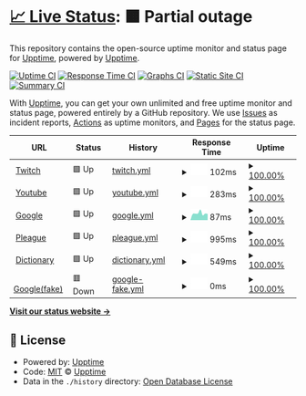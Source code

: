 # [📈 Live Status](https://demo.upptime.js.org): <!--live status--> **🟧 Partial outage**

This repository contains the open-source uptime monitor and status page for [Upptime](https://upptime.js.org), powered by [Upptime](https://github.com/upptime/upptime).

[![Uptime CI](https://github.com/upptime/upptime/workflows/Uptime%20CI/badge.svg)](https://github.com/upptime/upptime/actions?query=workflow%3A%22Uptime+CI%22)
[![Response Time CI](https://github.com/upptime/upptime/workflows/Response%20Time%20CI/badge.svg)](https://github.com/upptime/upptime/actions?query=workflow%3A%22Response+Time+CI%22)
[![Graphs CI](https://github.com/upptime/upptime/workflows/Graphs%20CI/badge.svg)](https://github.com/upptime/upptime/actions?query=workflow%3A%22Graphs+CI%22)
[![Static Site CI](https://github.com/upptime/upptime/workflows/Static%20Site%20CI/badge.svg)](https://github.com/upptime/upptime/actions?query=workflow%3A%22Static+Site+CI%22)
[![Summary CI](https://github.com/upptime/upptime/workflows/Summary%20CI/badge.svg)](https://github.com/upptime/upptime/actions?query=workflow%3A%22Summary+CI%22)

With [Upptime](https://upptime.js.org), you can get your own unlimited and free uptime monitor and status page, powered entirely by a GitHub repository. We use [Issues](https://github.com/upptime/upptime/issues) as incident reports, [Actions](https://github.com/upptime/upptime/actions) as uptime monitors, and [Pages](https://demo.upptime.js.org) for the status page.

<!--start: status pages-->
<!-- This summary is generated by Upptime (https://github.com/upptime/upptime) -->
<!-- Do not edit this manually, your changes will be overwritten -->
<!-- prettier-ignore -->
| URL | Status | History | Response Time | Uptime |
| --- | ------ | ------- | ------------- | ------ |
| <img alt="" src="https://favicons.githubusercontent.com/www.twitch.tv" height="13"> [Twitch](https://www.twitch.tv/) | 🟩 Up | [twitch.yml](https://github.com/JoshuaHsieh0530/Upptime/commits/HEAD/history/twitch.yml) | <details><summary><img alt="Response time graph" src="./graphs/twitch/response-time-week.png" height="20"> 102ms</summary><br><a href="https://demo.upptime.js.org/history/twitch"><img alt="Response time 111" src="https://img.shields.io/endpoint?url=https%3A%2F%2Fraw.githubusercontent.com%2FJoshuaHsieh0530%2FUpptime%2FHEAD%2Fapi%2Ftwitch%2Fresponse-time.json"></a><br><a href="https://demo.upptime.js.org/history/twitch"><img alt="24-hour response time 154" src="https://img.shields.io/endpoint?url=https%3A%2F%2Fraw.githubusercontent.com%2FJoshuaHsieh0530%2FUpptime%2FHEAD%2Fapi%2Ftwitch%2Fresponse-time-day.json"></a><br><a href="https://demo.upptime.js.org/history/twitch"><img alt="7-day response time 102" src="https://img.shields.io/endpoint?url=https%3A%2F%2Fraw.githubusercontent.com%2FJoshuaHsieh0530%2FUpptime%2FHEAD%2Fapi%2Ftwitch%2Fresponse-time-week.json"></a><br><a href="https://demo.upptime.js.org/history/twitch"><img alt="30-day response time 111" src="https://img.shields.io/endpoint?url=https%3A%2F%2Fraw.githubusercontent.com%2FJoshuaHsieh0530%2FUpptime%2FHEAD%2Fapi%2Ftwitch%2Fresponse-time-month.json"></a><br><a href="https://demo.upptime.js.org/history/twitch"><img alt="1-year response time 111" src="https://img.shields.io/endpoint?url=https%3A%2F%2Fraw.githubusercontent.com%2FJoshuaHsieh0530%2FUpptime%2FHEAD%2Fapi%2Ftwitch%2Fresponse-time-year.json"></a></details> | <details><summary><a href="https://demo.upptime.js.org/history/twitch">100.00%</a></summary><a href="https://demo.upptime.js.org/history/twitch"><img alt="All-time uptime 100.00%" src="https://img.shields.io/endpoint?url=https%3A%2F%2Fraw.githubusercontent.com%2FJoshuaHsieh0530%2FUpptime%2FHEAD%2Fapi%2Ftwitch%2Fuptime.json"></a><br><a href="https://demo.upptime.js.org/history/twitch"><img alt="24-hour uptime 100.00%" src="https://img.shields.io/endpoint?url=https%3A%2F%2Fraw.githubusercontent.com%2FJoshuaHsieh0530%2FUpptime%2FHEAD%2Fapi%2Ftwitch%2Fuptime-day.json"></a><br><a href="https://demo.upptime.js.org/history/twitch"><img alt="7-day uptime 100.00%" src="https://img.shields.io/endpoint?url=https%3A%2F%2Fraw.githubusercontent.com%2FJoshuaHsieh0530%2FUpptime%2FHEAD%2Fapi%2Ftwitch%2Fuptime-week.json"></a><br><a href="https://demo.upptime.js.org/history/twitch"><img alt="30-day uptime 100.00%" src="https://img.shields.io/endpoint?url=https%3A%2F%2Fraw.githubusercontent.com%2FJoshuaHsieh0530%2FUpptime%2FHEAD%2Fapi%2Ftwitch%2Fuptime-month.json"></a><br><a href="https://demo.upptime.js.org/history/twitch"><img alt="1-year uptime 100.00%" src="https://img.shields.io/endpoint?url=https%3A%2F%2Fraw.githubusercontent.com%2FJoshuaHsieh0530%2FUpptime%2FHEAD%2Fapi%2Ftwitch%2Fuptime-year.json"></a></details>
| <img alt="" src="https://favicons.githubusercontent.com/www.youtube.com" height="13"> [Youtube](https://www.youtube.com/) | 🟩 Up | [youtube.yml](https://github.com/JoshuaHsieh0530/Upptime/commits/HEAD/history/youtube.yml) | <details><summary><img alt="Response time graph" src="./graphs/youtube/response-time-week.png" height="20"> 283ms</summary><br><a href="https://demo.upptime.js.org/history/youtube"><img alt="Response time 297" src="https://img.shields.io/endpoint?url=https%3A%2F%2Fraw.githubusercontent.com%2FJoshuaHsieh0530%2FUpptime%2FHEAD%2Fapi%2Fyoutube%2Fresponse-time.json"></a><br><a href="https://demo.upptime.js.org/history/youtube"><img alt="24-hour response time 330" src="https://img.shields.io/endpoint?url=https%3A%2F%2Fraw.githubusercontent.com%2FJoshuaHsieh0530%2FUpptime%2FHEAD%2Fapi%2Fyoutube%2Fresponse-time-day.json"></a><br><a href="https://demo.upptime.js.org/history/youtube"><img alt="7-day response time 283" src="https://img.shields.io/endpoint?url=https%3A%2F%2Fraw.githubusercontent.com%2FJoshuaHsieh0530%2FUpptime%2FHEAD%2Fapi%2Fyoutube%2Fresponse-time-week.json"></a><br><a href="https://demo.upptime.js.org/history/youtube"><img alt="30-day response time 297" src="https://img.shields.io/endpoint?url=https%3A%2F%2Fraw.githubusercontent.com%2FJoshuaHsieh0530%2FUpptime%2FHEAD%2Fapi%2Fyoutube%2Fresponse-time-month.json"></a><br><a href="https://demo.upptime.js.org/history/youtube"><img alt="1-year response time 297" src="https://img.shields.io/endpoint?url=https%3A%2F%2Fraw.githubusercontent.com%2FJoshuaHsieh0530%2FUpptime%2FHEAD%2Fapi%2Fyoutube%2Fresponse-time-year.json"></a></details> | <details><summary><a href="https://demo.upptime.js.org/history/youtube">100.00%</a></summary><a href="https://demo.upptime.js.org/history/youtube"><img alt="All-time uptime 100.00%" src="https://img.shields.io/endpoint?url=https%3A%2F%2Fraw.githubusercontent.com%2FJoshuaHsieh0530%2FUpptime%2FHEAD%2Fapi%2Fyoutube%2Fuptime.json"></a><br><a href="https://demo.upptime.js.org/history/youtube"><img alt="24-hour uptime 100.00%" src="https://img.shields.io/endpoint?url=https%3A%2F%2Fraw.githubusercontent.com%2FJoshuaHsieh0530%2FUpptime%2FHEAD%2Fapi%2Fyoutube%2Fuptime-day.json"></a><br><a href="https://demo.upptime.js.org/history/youtube"><img alt="7-day uptime 100.00%" src="https://img.shields.io/endpoint?url=https%3A%2F%2Fraw.githubusercontent.com%2FJoshuaHsieh0530%2FUpptime%2FHEAD%2Fapi%2Fyoutube%2Fuptime-week.json"></a><br><a href="https://demo.upptime.js.org/history/youtube"><img alt="30-day uptime 100.00%" src="https://img.shields.io/endpoint?url=https%3A%2F%2Fraw.githubusercontent.com%2FJoshuaHsieh0530%2FUpptime%2FHEAD%2Fapi%2Fyoutube%2Fuptime-month.json"></a><br><a href="https://demo.upptime.js.org/history/youtube"><img alt="1-year uptime 100.00%" src="https://img.shields.io/endpoint?url=https%3A%2F%2Fraw.githubusercontent.com%2FJoshuaHsieh0530%2FUpptime%2FHEAD%2Fapi%2Fyoutube%2Fuptime-year.json"></a></details>
| <img alt="" src="https://favicons.githubusercontent.com/www.google.com" height="13"> [Google](https://www.google.com/) | 🟩 Up | [google.yml](https://github.com/JoshuaHsieh0530/Upptime/commits/HEAD/history/google.yml) | <details><summary><img alt="Response time graph" src="./graphs/google/response-time-week.png" height="20"> 87ms</summary><br><a href="https://demo.upptime.js.org/history/google"><img alt="Response time 97" src="https://img.shields.io/endpoint?url=https%3A%2F%2Fraw.githubusercontent.com%2FJoshuaHsieh0530%2FUpptime%2FHEAD%2Fapi%2Fgoogle%2Fresponse-time.json"></a><br><a href="https://demo.upptime.js.org/history/google"><img alt="24-hour response time 131" src="https://img.shields.io/endpoint?url=https%3A%2F%2Fraw.githubusercontent.com%2FJoshuaHsieh0530%2FUpptime%2FHEAD%2Fapi%2Fgoogle%2Fresponse-time-day.json"></a><br><a href="https://demo.upptime.js.org/history/google"><img alt="7-day response time 87" src="https://img.shields.io/endpoint?url=https%3A%2F%2Fraw.githubusercontent.com%2FJoshuaHsieh0530%2FUpptime%2FHEAD%2Fapi%2Fgoogle%2Fresponse-time-week.json"></a><br><a href="https://demo.upptime.js.org/history/google"><img alt="30-day response time 97" src="https://img.shields.io/endpoint?url=https%3A%2F%2Fraw.githubusercontent.com%2FJoshuaHsieh0530%2FUpptime%2FHEAD%2Fapi%2Fgoogle%2Fresponse-time-month.json"></a><br><a href="https://demo.upptime.js.org/history/google"><img alt="1-year response time 97" src="https://img.shields.io/endpoint?url=https%3A%2F%2Fraw.githubusercontent.com%2FJoshuaHsieh0530%2FUpptime%2FHEAD%2Fapi%2Fgoogle%2Fresponse-time-year.json"></a></details> | <details><summary><a href="https://demo.upptime.js.org/history/google">100.00%</a></summary><a href="https://demo.upptime.js.org/history/google"><img alt="All-time uptime 100.00%" src="https://img.shields.io/endpoint?url=https%3A%2F%2Fraw.githubusercontent.com%2FJoshuaHsieh0530%2FUpptime%2FHEAD%2Fapi%2Fgoogle%2Fuptime.json"></a><br><a href="https://demo.upptime.js.org/history/google"><img alt="24-hour uptime 100.00%" src="https://img.shields.io/endpoint?url=https%3A%2F%2Fraw.githubusercontent.com%2FJoshuaHsieh0530%2FUpptime%2FHEAD%2Fapi%2Fgoogle%2Fuptime-day.json"></a><br><a href="https://demo.upptime.js.org/history/google"><img alt="7-day uptime 100.00%" src="https://img.shields.io/endpoint?url=https%3A%2F%2Fraw.githubusercontent.com%2FJoshuaHsieh0530%2FUpptime%2FHEAD%2Fapi%2Fgoogle%2Fuptime-week.json"></a><br><a href="https://demo.upptime.js.org/history/google"><img alt="30-day uptime 100.00%" src="https://img.shields.io/endpoint?url=https%3A%2F%2Fraw.githubusercontent.com%2FJoshuaHsieh0530%2FUpptime%2FHEAD%2Fapi%2Fgoogle%2Fuptime-month.json"></a><br><a href="https://demo.upptime.js.org/history/google"><img alt="1-year uptime 100.00%" src="https://img.shields.io/endpoint?url=https%3A%2F%2Fraw.githubusercontent.com%2FJoshuaHsieh0530%2FUpptime%2FHEAD%2Fapi%2Fgoogle%2Fuptime-year.json"></a></details>
| <img alt="" src="https://favicons.githubusercontent.com/pleagueofficial.com" height="13"> [Pleague](https://pleagueofficial.com/) | 🟩 Up | [pleague.yml](https://github.com/JoshuaHsieh0530/Upptime/commits/HEAD/history/pleague.yml) | <details><summary><img alt="Response time graph" src="./graphs/pleague/response-time-week.png" height="20"> 995ms</summary><br><a href="https://demo.upptime.js.org/history/pleague"><img alt="Response time 976" src="https://img.shields.io/endpoint?url=https%3A%2F%2Fraw.githubusercontent.com%2FJoshuaHsieh0530%2FUpptime%2FHEAD%2Fapi%2Fpleague%2Fresponse-time.json"></a><br><a href="https://demo.upptime.js.org/history/pleague"><img alt="24-hour response time 889" src="https://img.shields.io/endpoint?url=https%3A%2F%2Fraw.githubusercontent.com%2FJoshuaHsieh0530%2FUpptime%2FHEAD%2Fapi%2Fpleague%2Fresponse-time-day.json"></a><br><a href="https://demo.upptime.js.org/history/pleague"><img alt="7-day response time 995" src="https://img.shields.io/endpoint?url=https%3A%2F%2Fraw.githubusercontent.com%2FJoshuaHsieh0530%2FUpptime%2FHEAD%2Fapi%2Fpleague%2Fresponse-time-week.json"></a><br><a href="https://demo.upptime.js.org/history/pleague"><img alt="30-day response time 976" src="https://img.shields.io/endpoint?url=https%3A%2F%2Fraw.githubusercontent.com%2FJoshuaHsieh0530%2FUpptime%2FHEAD%2Fapi%2Fpleague%2Fresponse-time-month.json"></a><br><a href="https://demo.upptime.js.org/history/pleague"><img alt="1-year response time 976" src="https://img.shields.io/endpoint?url=https%3A%2F%2Fraw.githubusercontent.com%2FJoshuaHsieh0530%2FUpptime%2FHEAD%2Fapi%2Fpleague%2Fresponse-time-year.json"></a></details> | <details><summary><a href="https://demo.upptime.js.org/history/pleague">100.00%</a></summary><a href="https://demo.upptime.js.org/history/pleague"><img alt="All-time uptime 100.00%" src="https://img.shields.io/endpoint?url=https%3A%2F%2Fraw.githubusercontent.com%2FJoshuaHsieh0530%2FUpptime%2FHEAD%2Fapi%2Fpleague%2Fuptime.json"></a><br><a href="https://demo.upptime.js.org/history/pleague"><img alt="24-hour uptime 100.00%" src="https://img.shields.io/endpoint?url=https%3A%2F%2Fraw.githubusercontent.com%2FJoshuaHsieh0530%2FUpptime%2FHEAD%2Fapi%2Fpleague%2Fuptime-day.json"></a><br><a href="https://demo.upptime.js.org/history/pleague"><img alt="7-day uptime 100.00%" src="https://img.shields.io/endpoint?url=https%3A%2F%2Fraw.githubusercontent.com%2FJoshuaHsieh0530%2FUpptime%2FHEAD%2Fapi%2Fpleague%2Fuptime-week.json"></a><br><a href="https://demo.upptime.js.org/history/pleague"><img alt="30-day uptime 100.00%" src="https://img.shields.io/endpoint?url=https%3A%2F%2Fraw.githubusercontent.com%2FJoshuaHsieh0530%2FUpptime%2FHEAD%2Fapi%2Fpleague%2Fuptime-month.json"></a><br><a href="https://demo.upptime.js.org/history/pleague"><img alt="1-year uptime 100.00%" src="https://img.shields.io/endpoint?url=https%3A%2F%2Fraw.githubusercontent.com%2FJoshuaHsieh0530%2FUpptime%2FHEAD%2Fapi%2Fpleague%2Fuptime-year.json"></a></details>
| <img alt="" src="https://favicons.githubusercontent.com/dictionary.cambridge.org" height="13"> [Dictionary](https://dictionary.cambridge.org/zht/) | 🟩 Up | [dictionary.yml](https://github.com/JoshuaHsieh0530/Upptime/commits/HEAD/history/dictionary.yml) | <details><summary><img alt="Response time graph" src="./graphs/dictionary/response-time-week.png" height="20"> 549ms</summary><br><a href="https://demo.upptime.js.org/history/dictionary"><img alt="Response time 507" src="https://img.shields.io/endpoint?url=https%3A%2F%2Fraw.githubusercontent.com%2FJoshuaHsieh0530%2FUpptime%2FHEAD%2Fapi%2Fdictionary%2Fresponse-time.json"></a><br><a href="https://demo.upptime.js.org/history/dictionary"><img alt="24-hour response time 473" src="https://img.shields.io/endpoint?url=https%3A%2F%2Fraw.githubusercontent.com%2FJoshuaHsieh0530%2FUpptime%2FHEAD%2Fapi%2Fdictionary%2Fresponse-time-day.json"></a><br><a href="https://demo.upptime.js.org/history/dictionary"><img alt="7-day response time 549" src="https://img.shields.io/endpoint?url=https%3A%2F%2Fraw.githubusercontent.com%2FJoshuaHsieh0530%2FUpptime%2FHEAD%2Fapi%2Fdictionary%2Fresponse-time-week.json"></a><br><a href="https://demo.upptime.js.org/history/dictionary"><img alt="30-day response time 507" src="https://img.shields.io/endpoint?url=https%3A%2F%2Fraw.githubusercontent.com%2FJoshuaHsieh0530%2FUpptime%2FHEAD%2Fapi%2Fdictionary%2Fresponse-time-month.json"></a><br><a href="https://demo.upptime.js.org/history/dictionary"><img alt="1-year response time 507" src="https://img.shields.io/endpoint?url=https%3A%2F%2Fraw.githubusercontent.com%2FJoshuaHsieh0530%2FUpptime%2FHEAD%2Fapi%2Fdictionary%2Fresponse-time-year.json"></a></details> | <details><summary><a href="https://demo.upptime.js.org/history/dictionary">100.00%</a></summary><a href="https://demo.upptime.js.org/history/dictionary"><img alt="All-time uptime 100.00%" src="https://img.shields.io/endpoint?url=https%3A%2F%2Fraw.githubusercontent.com%2FJoshuaHsieh0530%2FUpptime%2FHEAD%2Fapi%2Fdictionary%2Fuptime.json"></a><br><a href="https://demo.upptime.js.org/history/dictionary"><img alt="24-hour uptime 100.00%" src="https://img.shields.io/endpoint?url=https%3A%2F%2Fraw.githubusercontent.com%2FJoshuaHsieh0530%2FUpptime%2FHEAD%2Fapi%2Fdictionary%2Fuptime-day.json"></a><br><a href="https://demo.upptime.js.org/history/dictionary"><img alt="7-day uptime 100.00%" src="https://img.shields.io/endpoint?url=https%3A%2F%2Fraw.githubusercontent.com%2FJoshuaHsieh0530%2FUpptime%2FHEAD%2Fapi%2Fdictionary%2Fuptime-week.json"></a><br><a href="https://demo.upptime.js.org/history/dictionary"><img alt="30-day uptime 100.00%" src="https://img.shields.io/endpoint?url=https%3A%2F%2Fraw.githubusercontent.com%2FJoshuaHsieh0530%2FUpptime%2FHEAD%2Fapi%2Fdictionary%2Fuptime-month.json"></a><br><a href="https://demo.upptime.js.org/history/dictionary"><img alt="1-year uptime 100.00%" src="https://img.shields.io/endpoint?url=https%3A%2F%2Fraw.githubusercontent.com%2FJoshuaHsieh0530%2FUpptime%2FHEAD%2Fapi%2Fdictionary%2Fuptime-year.json"></a></details>
| <img alt="" src="https://favicons.githubusercontent.com/www.googlehaha.com" height="13"> [Google(fake)](https://www.googlehaha.com/) | 🟥 Down | [google-fake.yml](https://github.com/JoshuaHsieh0530/Upptime/commits/HEAD/history/google-fake.yml) | <details><summary><img alt="Response time graph" src="./graphs/google-fake/response-time-week.png" height="20"> 0ms</summary><br><a href="https://demo.upptime.js.org/history/google-fake"><img alt="Response time 0" src="https://img.shields.io/endpoint?url=https%3A%2F%2Fraw.githubusercontent.com%2FJoshuaHsieh0530%2FUpptime%2FHEAD%2Fapi%2Fgoogle-fake%2Fresponse-time.json"></a><br><a href="https://demo.upptime.js.org/history/google-fake"><img alt="24-hour response time 0" src="https://img.shields.io/endpoint?url=https%3A%2F%2Fraw.githubusercontent.com%2FJoshuaHsieh0530%2FUpptime%2FHEAD%2Fapi%2Fgoogle-fake%2Fresponse-time-day.json"></a><br><a href="https://demo.upptime.js.org/history/google-fake"><img alt="7-day response time 0" src="https://img.shields.io/endpoint?url=https%3A%2F%2Fraw.githubusercontent.com%2FJoshuaHsieh0530%2FUpptime%2FHEAD%2Fapi%2Fgoogle-fake%2Fresponse-time-week.json"></a><br><a href="https://demo.upptime.js.org/history/google-fake"><img alt="30-day response time 0" src="https://img.shields.io/endpoint?url=https%3A%2F%2Fraw.githubusercontent.com%2FJoshuaHsieh0530%2FUpptime%2FHEAD%2Fapi%2Fgoogle-fake%2Fresponse-time-month.json"></a><br><a href="https://demo.upptime.js.org/history/google-fake"><img alt="1-year response time 0" src="https://img.shields.io/endpoint?url=https%3A%2F%2Fraw.githubusercontent.com%2FJoshuaHsieh0530%2FUpptime%2FHEAD%2Fapi%2Fgoogle-fake%2Fresponse-time-year.json"></a></details> | <details><summary><a href="https://demo.upptime.js.org/history/google-fake">100.00%</a></summary><a href="https://demo.upptime.js.org/history/google-fake"><img alt="All-time uptime 100.00%" src="https://img.shields.io/endpoint?url=https%3A%2F%2Fraw.githubusercontent.com%2FJoshuaHsieh0530%2FUpptime%2FHEAD%2Fapi%2Fgoogle-fake%2Fuptime.json"></a><br><a href="https://demo.upptime.js.org/history/google-fake"><img alt="24-hour uptime 100.00%" src="https://img.shields.io/endpoint?url=https%3A%2F%2Fraw.githubusercontent.com%2FJoshuaHsieh0530%2FUpptime%2FHEAD%2Fapi%2Fgoogle-fake%2Fuptime-day.json"></a><br><a href="https://demo.upptime.js.org/history/google-fake"><img alt="7-day uptime 100.00%" src="https://img.shields.io/endpoint?url=https%3A%2F%2Fraw.githubusercontent.com%2FJoshuaHsieh0530%2FUpptime%2FHEAD%2Fapi%2Fgoogle-fake%2Fuptime-week.json"></a><br><a href="https://demo.upptime.js.org/history/google-fake"><img alt="30-day uptime 100.00%" src="https://img.shields.io/endpoint?url=https%3A%2F%2Fraw.githubusercontent.com%2FJoshuaHsieh0530%2FUpptime%2FHEAD%2Fapi%2Fgoogle-fake%2Fuptime-month.json"></a><br><a href="https://demo.upptime.js.org/history/google-fake"><img alt="1-year uptime 100.00%" src="https://img.shields.io/endpoint?url=https%3A%2F%2Fraw.githubusercontent.com%2FJoshuaHsieh0530%2FUpptime%2FHEAD%2Fapi%2Fgoogle-fake%2Fuptime-year.json"></a></details>

<!--end: status pages-->

[**Visit our status website →**](https://demo.upptime.js.org)

## 📄 License

- Powered by: [Upptime](https://github.com/upptime/upptime)
- Code: [MIT](./LICENSE) © [Upptime](https://upptime.js.org)
- Data in the `./history` directory: [Open Database License](https://opendatacommons.org/licenses/odbl/1-0/)
